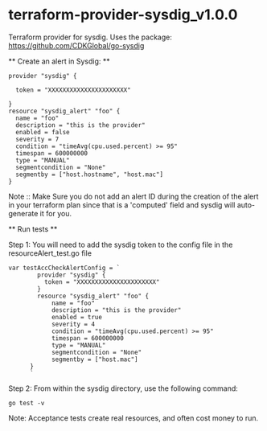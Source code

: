 # terraform-provider-sysdig_v1.0.0
Terraform provider for sysdig. Uses the package: https://github.com/CDKGlobal/go-sysdig

** Create an alert in Sysdig: **

```
provider "sysdig" {

  token = "XXXXXXXXXXXXXXXXXXXXXX"

}
resource "sysdig_alert" "foo" {
  name = "foo"
  description = "this is the provider"
  enabled = false
  severity = 7
  condition = "timeAvg(cpu.used.percent) >= 95"
  timespan = 600000000
  type = "MANUAL"
  segmentcondition = "None"
  segmentby = ["host.hostname", "host.mac"]
}

```

Note :: Make Sure you do not add an alert ID during the creation of the alert in your terraform plan since that is a 'computed' field and sysdig will
auto-generate it for you.



** Run tests **

Step 1: You will need to add the sysdig token to the config file in the resourceAlert_test.go file

```
var testAccCheckAlertConfig = `
		provider "sysdig" {
		  token = "XXXXXXXXXXXXXXXXXXXXXX"
		}
		resource "sysdig_alert" "foo" {
			name = "foo"
			description = "this is the provider"
			enabled = true
			severity = 4
			condition = "timeAvg(cpu.used.percent) >= 95"
			timespan = 600000000
			type = "MANUAL"
			segmentcondition = "None"
			segmentby = ["host.mac"]
	  }
	  `

```

Step 2: From within the sysdig directory, use the following command:


```
go test -v

```


Note: Acceptance tests create real resources, and often cost money to run.


